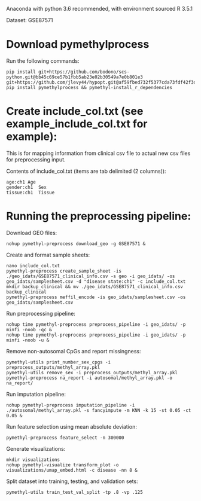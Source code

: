 Anaconda with python 3.6 recommended, with environment sourced
R 3.5.1

Dataset: GSE87571

# Download pymethylprocess
Run the following commands:

```
pip install git+https://github.com/bodono/scs-python.git@bb45c69ce57b1fbb5ab23e02b30549a7e0b801e3 git+https://github.com/jlevy44/hypopt.git@af59fbed732f5377cda73fdf42f3d4981c2be3ce
pip install pymethylprocess && pymethyl-install_r_dependencies
```

# Create include_col.txt (see example_include_col.txt for example):
This is for mapping information from clinical csv file to actual new csv files for preprocessing input.

Contents of include_col.txt (items are tab delimited (2 columns)):
```
age:ch1 Age
gender:ch1  Sex
tissue:ch1  Tissue
```

# Running the preprocessing pipeline:

Download GEO files:
```
nohup pymethyl-preprocess download_geo -g GSE87571 &
```
Create and format sample sheets:
```
nano include_col.txt
pymethyl-preprocess create_sample_sheet -is ./geo_idats/GSE87571_clinical_info.csv -s geo -i geo_idats/ -os geo_idats/samplesheet.csv -d "disease state:ch1" -c include_col.txt
mkdir backup_clinical && mv ./geo_idats/GSE87571_clinical_info.csv backup_clinical
pymethyl-preprocess meffil_encode -is geo_idats/samplesheet.csv -os geo_idats/samplesheet.csv
```
Run preprocessing pipeline:
```
nohup time pymethyl-preprocess preprocess_pipeline -i geo_idats/ -p minfi -noob -qc &
nohup time pymethyl-preprocess preprocess_pipeline -i geo_idats/ -p minfi -noob -u &
```
Remove non-autosomal CpGs and report missingness:
```
pymethyl-utils print_number_sex_cpgs -i preprocess_outputs/methyl_array.pkl
pymethyl-utils remove_sex -i preprocess_outputs/methyl_array.pkl
pymethyl-preprocess na_report -i autosomal/methyl_array.pkl -o na_report/
```
Run imputation pipeline:
```
nohup pymethyl-preprocess imputation_pipeline -i ./autosomal/methyl_array.pkl -s fancyimpute -m KNN -k 15 -st 0.05 -ct 0.05 &
```
Run feature selection using mean absolute deviation:
```
pymethyl-preprocess feature_select -n 300000
```
Generate visualizations:
```
mkdir visualizations
nohup pymethyl-visualize transform_plot -o visualizations/umap_embed.html -c disease -nn 8 &
```
Split dataset into training, testing, and validation sets:
```
pymethyl-utils train_test_val_split -tp .8 -vp .125
```
